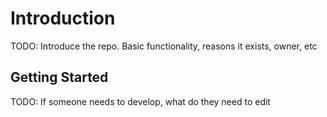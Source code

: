 # Introduction

TODO: Introduce the repo.  Basic functionality, reasons it exists, owner, etc

## Getting Started

TODO: If someone needs to develop, what do they need to edit
